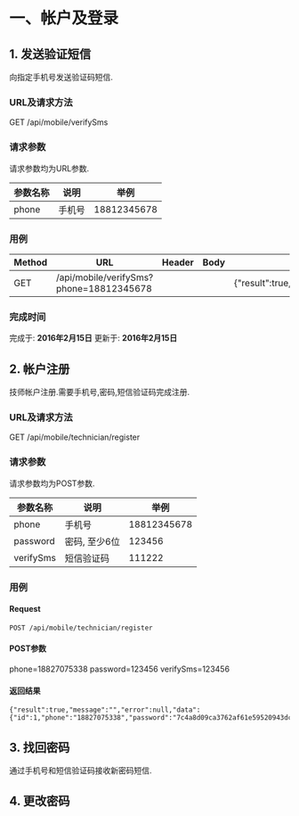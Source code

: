 # 一、帐户及登录

## 1. 发送验证短信
向指定手机号发送验证码短信.
### URL及请求方法
GET /api/mobile/verifySms
### 请求参数
请求参数均为URL参数.

| 参数名称 | 说明 | 举例 |
| ------ | ---- | --- |
| phone | 手机号 | 18812345678 |

### 用例


| Method | URL | Header | Body | Result |
| ------ | --- | ------ | ---- | ------ |
| GET | /api/mobile/verifySms?phone=18812345678 | | | {"result":true,"message":"","error":null,"data":null} |

### 完成时间
完成于: **2016年2月15日**
更新于: **2016年2月15日**


## 2. 帐户注册
技师帐户注册.需要手机号,密码,短信验证码完成注册.
### URL及请求方法
GET /api/mobile/technician/register
### 请求参数
请求参数均为POST参数.

| 参数名称 | 说明 | 举例 |
| ------ | ---- | --- |
| phone | 手机号 | 18812345678 |
| password | 密码, 至少6位 | 123456 |
| verifySms| 短信验证码 | 111222 |

### 用例

#### Request
    POST /api/mobile/technician/register
#### POST参数
phone=18827075338
password=123456
verifySms=123456
#### 返回结果
    {"result":true,"message":"","error":null,"data":{"id":1,"phone":"18827075338","password":"7c4a8d09ca3762af61e59520943dc26494f8941b","name":null,"gender":null,"avatar":null,"idNo":null,"idPhoto":null,"bank":null,"bankAddress":null,"bankCardNo":null,"verifyAt":null,"lastLoginAt":null,"lastLoginIp":null,"createAt":1455592936660,"star":0,"voteRate":0.0,"status":"NOTVERIFIED","activated":false,"banned":false,"available":false}}


## 3. 找回密码
通过手机号和短信验证码接收新密码短信.



## 4. 更改密码